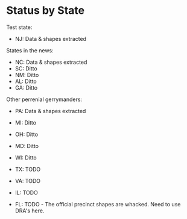 # Status by State

Test state:

- NJ: Data & shapes extracted

States in the news:

- NC: Data & shapes extracted
- SC: Ditto
- NM: Ditto
- AL: Ditto
- GA: Ditto

Other perrenial gerrymanders:

- PA: Data & shapes extracted
- MI: Ditto
- OH: Ditto
- MD: Ditto
- WI: Ditto
- TX: TODO
- VA: TODO
- IL: TODO

- FL: TODO - The official precinct shapes are whacked. Need to use DRA's here.